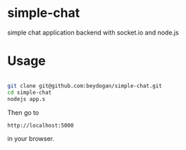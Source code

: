 # simple-chat
simple chat application backend with socket.io and node.js

# Usage

```bash 

git clone git@github.com:beydogan/simple-chat.git
cd simple-chat
nodejs app.s

```

Then go to 
```
http://localhost:5000

```

in your browser.